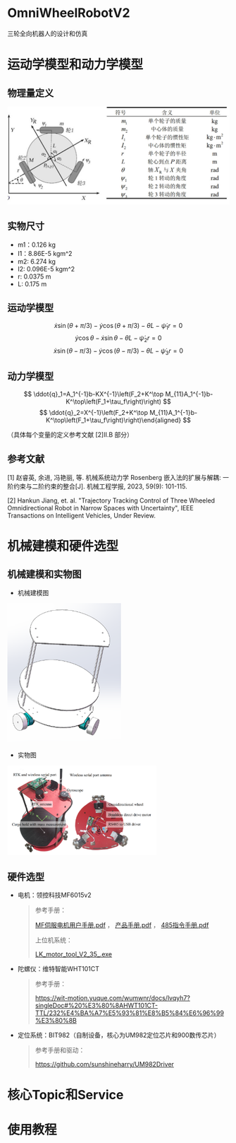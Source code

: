 # OmniWheelRobotV2

三轮全向机器人的设计和仿真


# 运动学模型和动力学模型

## 物理量定义

![variables](./assets/variables-1714198580530-2.jpg)

## 实物尺寸

- m1：0.126 kg
- I1：8.86E-5 kgm^2
- m2: 6.274 kg
- I2: 0.096E-5 kgm^2
- r: 0.0375 m
- L: 0.175 m

## 运动学模型

$$
\dot{x}\sin\left(\theta+\pi/3\right)-\dot{y}\cos\left(\theta+\pi/3\right)-\dot{\theta}L-\dot{\psi}_1r=0
$$
$$
\dot{y}\cos\theta-\dot{x}\sin\theta-\dot{\theta}L-\dot{\psi}_2r=0
$$
$$
\dot{x}\sin\left(\theta-\pi/3\right)-\dot{y}\cos\left(\theta-\pi/3\right)-\dot{\theta}L-\dot{\psi}_3r=0
$$

## 动力学模型

$$
\ddot{q}_1=A_1^{-1}b-KX^{-1}\left(F_2+K^\top M_{11}A_1^{-1}b-K^\top\left(F_1+\tau_f\right)\right)
$$
$$
\ddot{q}_2=X^{-1}\left(F_2+K^\top M_{11}A_1^{-1}b-K^\top\left(F_1+\tau_f\right)\right)\end{aligned}
$$

（具体每个变量的定义参考文献 [2]II.B 部分）

## 参考文献

[1] 赵睿英, 余进, 冯艳丽, 等. 机械系统动力学 Rosenberg 嵌入法的扩展与解耦: 一阶约束与二阶约束的整合[J]. 机械工程学报, 2023, 59(9): 101-115.

[2] Hankun Jiang, et. al. "Trajectory Tracking Control of Three Wheeled Omnidirectional Robot in Narrow Spaces with Uncertainty", IEEE Transactions on Intelligent Vehicles, Under Review.

# 机械建模和硬件选型

## 机械建模和实物图

- 机械建模图

<img src="./assets/image-20240427142306796.png" alt="image-20240427142306796" style="zoom:33%;" />

- 实物图

<img src="./assets/image-20240427142351491.png" alt="image-20240427142351491" style="zoom: 33%;" />

## 硬件选型

- 电机：领控科技MF6015v2

  > 参考手册：
  >
  >  [MF伺服电机用户手册.pdf](assets/motor/MF伺服电机用户手册.pdf) ， [产品手册.pdf](assets/motor/产品手册.pdf) ， [485指令手册.pdf](assets/motor/485指令手册.pdf)
  >
  > 上位机系统：
  >
  >  [LK_motor_tool_V2_35_.exe](assets/motor/LK_motor_tool_V2_35_.exe)

- 陀螺仪：维特智能WHT101CT

  >参考手册：
  >
  >https://wit-motion.yuque.com/wumwnr/docs/lvqyh7?singleDoc#%20%E3%80%8AHWT101CT-TTL/232%E4%BA%A7%E5%93%81%E8%B5%84%E6%96%99%E3%80%8B

- 定位系统：BIT982（自制设备，核心为UM982定位芯片和900数传芯片）

  > 参考手册和驱动：
  >
  > https://github.com/sunshineharry/UM982Driver

# 核心Topic和Service

# 使用教程
